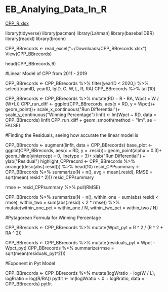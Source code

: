# EB_Analying_Data_In_R



[CPP_R.xlsx](https://github.com/EBeanes250/EB_Analying_Data_In_R/files/8221064/CPP_R.xlsx)





library(tidyverse)
library(pacman)
library(Lahman)
library(baseballDBR)
library(readxl)
library(broom)


CPP_BBrecords <- read_excel("~/Downloads/CPP_BBrecords.xlsx")
View(CPP_BBrecords)

head(CPP_BBrecords,9)

#Linear Model of CPP from 2011 - 2019

CPP_BBrecords <- CPP_BBrecords %>%
          filter(yearID < 2020,) %>%
          select(teamID, yearID, lgID, G, W, L, R, RA)
CPP_BBrecords %>%
          tail(10)

CPP_BBrecords <- CPP_BBrecords %>%
          mutate(RD = R - RA, Wpct = W / (W+L))
CPP_run_diff <- ggplot(CPP_BBrecords, aes(x = RD, y = Wpct))+
          geom_point()+
          scale_x_continuous("Run Differential")+
          scale_y_continuous("Winning Percentage")
linfit <- lm(Wpct ~ RD, data = CPP_BBrecords)
linfit
CPP_run_diff +
          geom_smooth(method = "lm", se = FALSE)


#Finding the Residuals, seeing how accurate the linear model is

CPP_BBrecords <- augment(linfit, data = CPP_BBrecords)
base_plot <- ggplot(CPP_BBrecords, aes(x = RD, y = .resid))+
          geom_point(alpha = 0.3)+
          geom_hline(yintercept = 0, linetype = 3)+
          xlab("Run Differential") + ylab("Residual")
highlight_CPPrecord <- CPP_BBrecords %>%
          arrange(desc(abs(.resid))) %>%
          head(10)
resid_CPPsummary <- CPP_BBrecords %>%
          summarize(N = n(), avg = mean(.resid),
                    RMSE = sqrt(mean(.resid ^ 2)))
resid_CPPsummary

rmse <- resid_CPPsummary %>%
          pull(RMSE)

CPP_BBrecords %>%
          summarize(N = n(),
                    within_one = sum(abs(.resid) < rmse),
                    within_two = sum(abs(.resid) < 2 * rmse)) %>%
          mutate(within_one_pct = within_one / N,
                within_two_pct = within_two / N)


#Pytagorean Formula for Winning Percentage 

CPP_BBrecords <- CPP_BBrecords %>%
          mutate(Wpct_pyt = R ^ 2 / (R ^ 2 + RA ^ 2))

CPP_BBrecords <- CPP_BBrecords %>%
          mutate(residuals_pyt = Wpct - Wpct_pyt)
CPP_BBrecords %>%
          summarize(rmse = sqrt(mean(residuals_pyt^2)))

#Exponent in Pyt Model

CPP_BBrecords <- CPP_BBrecords %>%
          mutate(logWratio = log(W / L),
                 logRratio = log(R/RA))
pytfit <- lm(logWratio ~ 0 + logRratio, data = CPP_BBrecords)
pytfit
